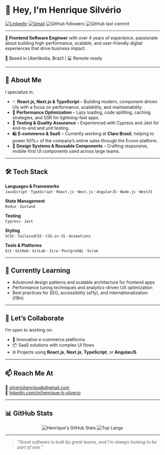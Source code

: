 # 👋 Hey, I'm Henrique Silvério

[![LinkedIn](https://img.shields.io/badge/LinkedIn-blue?style=for-the-badge&logo=linkedin&logoColor=white)](https://linkedin.com/in/henrique-b-silverio)
[![Gmail](https://img.shields.io/badge/Gmail-red?style=for-the-badge&logo=gmail&logoColor=white)](mailto:silveriohenriqueb@gmail.com)
![GitHub followers](https://img.shields.io/github/followers/HenrySilverio?style=for-the-badge)
![GitHub last commit](https://img.shields.io/github/last-commit/HenrySilverio?style=for-the-badge)

---

🎯 **Frontend Software Engineer** with over 4 years of experience, passionate about building high-performance, scalable, and user-friendly digital experiences that drive business impact.

📍 Based in Uberlândia, Brazil | 💻 Remote-ready

---

## 🚀 About Me

I specialize in:

- ✨ **React.js, Next.js & TypeScript** – Building modern, component-driven UIs with a focus on performance, scalability, and maintainability.
- 🧠 **Performance Optimization** – Lazy loading, code splitting, caching strategies, and SSR for lightning-fast apps.
- 🧪 **Testing & Quality Assurance** – Experienced with Cypress and Jest for end-to-end and unit testing.
- 🛍️ **E-commerce & SaaS** – Currently working at **Claro Brasil**, helping to power 50%+ of the company’s online sales through the Econn platform.
- 🎨 **Design Systems & Reusable Components** – Crafting responsive, mobile-first UI components used across large teams.

---

## 🛠 Tech Stack

**Languages & Frameworks**  
`JavaScript` · `TypeScript` · `React.js` · `Next.js` · `AngularJS` · `Node.js` · `NestJS`

**State Management**  
`Redux` · `Zustand`

**Testing**  
`Cypress` · `Jest`

**Styling**  
`SCSS` · `TailwindCSS` · `CSS-in-JS` · `Animations`

**Tools & Platforms**  
`Git` · `GitHub` · `GitLab` · `Jira` · `PostgreSQL` · `Scrum`

---

## 🌱 Currently Learning

- Advanced design patterns and scalable architecture for frontend apps  
- Performance tuning techniques and analytics-driven UX optimization  
- Best practices for SEO, accessibility (a11y), and internationalization (i18n)

---

## 🤝 Let’s Collaborate

I’m open to working on:

- 🛒 Innovative e-commerce platforms  
- 📦 SaaS solutions with complex UI flows  
- 🌐 Projects using **React.js**, **Next.js**, **TypeScript**, or **AngularJS**

---

## 📫 Reach Me At

📧 [silveriohenriqueb@gmail.com](mailto:silveriohenriqueb@gmail.com)  
💼 [linkedin.com/in/henrique-b-silverio](https://linkedin.com/in/henrique-b-silverio)

---

## 📊 GitHub Stats

<div align="center">

![Henrique's GitHub Stats](https://github-readme-stats.vercel.app/api?username=HenrySilverio&show_icons=true&theme=radical&hide_title=true)
![Top Langs](https://github-readme-stats.vercel.app/api/top-langs/?username=HenrySilverio&layout=compact&theme=radical)

</div>

---

> _“Great software is built by great teams, and I'm always looking to be part of one.”_
